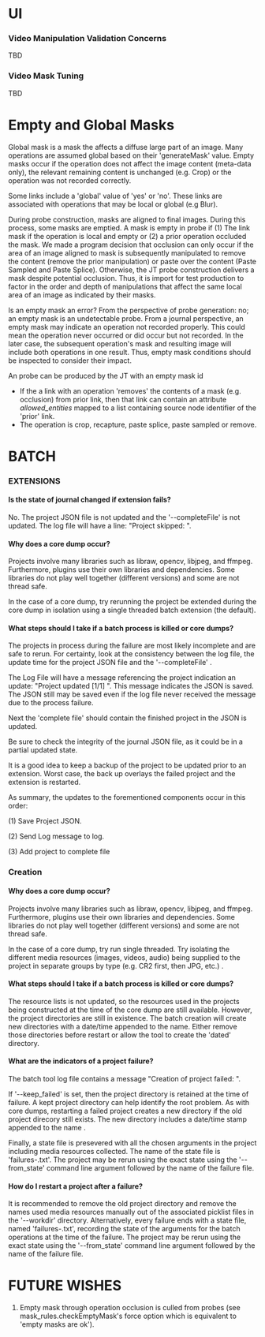 # UI

### Video Manipulation Validation Concerns

TBD

### Video Mask Tuning

TBD

# Empty and Global Masks

Global mask is a mask the affects a diffuse large part of an image.   Many operations are assumed global based on their 'generateMask' value.  Empty masks occur if the operation does not affect the image content  (meta-data only), the relevant remaining content is unchanged (e.g. Crop) or the operation was not recorded correctly.

Some links include a 'global' value of 'yes' or 'no'.  These links are associated with operations that may be local or global (e.g Blur).

During probe construction, masks are aligned to final images.  During this process, some masks are emptied.  A mask is empty in probe if (1) The link mask if the operation is local and empty or (2) a prior operation occluded the mask.  We made a program decision that occlusion can only occur if the area of an image aligned to mask is subsequently manipulated to remove the content (remove the prior manipulation) or paste over the content (Paste Sampled and Paste Splice).  Otherwise, the JT probe construction delivers a mask despite potential occlusion.  Thus, it is import for test production to factor in the order and depth of manipulations that affect the same local area of an image as indicated by their masks.

Is an empty mask an error?  From the perspective of probe generation: no; an empty mask is an undetectable probe.  From a journal perspective, an empty mask may indicate an operation not recorded properly.  This could mean the operation never occurred or did occur but not recorded.  In the later case, the subsequent operation's mask and resulting image will include both operations in one result.   Thus, empty mask conditions should be inspected to consider their impact.

An probe can be produced by the JT with an empty mask id

* If the a link with an operation 'removes' the contents of a mask  (e.g. occlusion) from prior link, then that link can contain an attribute *allowed_entities* mapped to a list containing source node identifier of the 'prior' link.
* The operation is crop, recapture, paste splice, paste sampled or remove.



# BATCH

### EXTENSIONS

#### Is the state of journal changed if extension fails?

No.  The project JSON file is not updated and the '--completeFile'  is not updated. The log file will have a line: "Project skipped: <projectname>".

#### Why does a core dump occur?

Projects involve many libraries such as libraw, opencv, libjpeg, and ffmpeg. Furthermore, plugins use their own libraries and dependencies.  Some libraries do not play well together (different versions) and some are not thread safe.  

In the case of a core dump, try rerunning the project be extended during the core dump in isolation using a single threaded batch extension (the default).

#### What steps should I take if a batch process is killed or core dumps?

The projects in process during the failure are most likely incomplete and are safe to rerun.  For certainty, look at the consistency between the log file, the update time for the project JSON file and the  '--completeFile' .  

The Log File will have a message referencing the project indication an update: "Project updated [1/1] <projectname>".  This message indicates the JSON is saved.  The JSON still may be saved even if the log file never received the message due to the process failure.

Next the 'complete file' should contain the finished project in the JSON is updated.  

Be sure to check the integrity of the journal JSON file, as it could be in a partial updated state.

It is a good idea to keep a backup of the project to be updated prior to an extension.  Worst case, the back up overlays the failed project and the extension is restarted.

As summary, the updates to the forementioned components occur in this order:

(1) Save Project JSON.

(2) Send Log message to log.

(3) Add project to complete file

### Creation

#### Why does a core dump occur?

Projects involve many libraries such as libraw, opencv, libjpeg, and ffmpeg. Furthermore, plugins use their own libraries and dependencies.  Some libraries do not play well together (different versions) and some are not thread safe.  

In the case of a core dump, try run single threaded. Try isolating the different media resources (images, videos, audio) being supplied to the project in separate groups by type (e.g. CR2 first, then JPG, etc.) .

#### What steps should I take if a batch process is killed or core dumps?

The resource lists is not updated, so the resources used in the projects being constructed at the time of the core dump are still available.   However, the project directories are still in existence.  The batch creation will create new directories with a date/time appended to the name.  Either remove those directories before restart or allow the tool to create the 'dated' directory.

#### What are the indicators of a project failure?

The batch tool log file contains a message "Creation of project <projectname> failed: <reason>".  

If '--keep_failed' is set, then the project directory is retained at the time of failure.  A kept project directory can help identify the root problem. As with core dumps, restarting a failed project creates a new directory if the old project direcory still exists.  The new directory includes a date/time stamp appended to the name .

Finally, a state file is presevered with all the chosen arguments in the project including media resources collected.  The name of the state file is 'failures-<datetime>.txt'.  The project may be rerun using the exact state using the '--from_state' command line argument followed by the name of the failure file.

#### How do I restart a project after a failure?

It is recommended to remove the old project directory and remove the names used media resources manually out of the associated picklist files in the '--workdir' directory.  Alternatively, every failure ends with a state file, named 'failures-<datetime>.txt', recording the state of the arguments for the batch operations at the time of the failure.   The project may be rerun using the exact state using the '--from_state' command line argument followed by the name of the failure file.



# FUTURE WISHES

1. Empty mask through operation occlusion is culled from probes (see mask_rules.checkEmptyMask's force option which is equivalent to 'empty masks are ok').